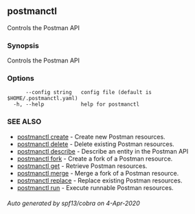 ## postmanctl

Controls the Postman API

### Synopsis

Controls the Postman API

### Options

```
      --config string   config file (default is $HOME/.postmanctl.yaml)
  -h, --help            help for postmanctl
```

### SEE ALSO

* [postmanctl create](postmanctl_create.md)	 - Create new Postman resources.
* [postmanctl delete](postmanctl_delete.md)	 - Delete existing Postman resources.
* [postmanctl describe](postmanctl_describe.md)	 - Describe an entity in the Postman API
* [postmanctl fork](postmanctl_fork.md)	 - Create a fork of a Postman resource.
* [postmanctl get](postmanctl_get.md)	 - Retrieve Postman resources.
* [postmanctl merge](postmanctl_merge.md)	 - Merge a fork of a Postman resource.
* [postmanctl replace](postmanctl_replace.md)	 - Replace existing Postman resources.
* [postmanctl run](postmanctl_run.md)	 - Execute runnable Postman resources.

###### Auto generated by spf13/cobra on 4-Apr-2020
